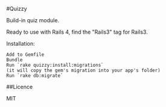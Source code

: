 #Quizzy

Build-in quiz module. 

Ready to use with Rails 4, find the "Rails3" tag for Rails3.

Installation:

	Add to Gemfile
	Bundle
	Run `rake quizzy:install:migrations`
	(it will copy the gem's migration into your app's folder)
	Run `rake db:migrate`

##Licence

MIT